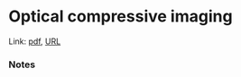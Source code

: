 
# Optical compressive imaging

Link: [pdf](zotero://select/items/@Stern2017Optical), [URL]()

### Notes